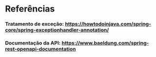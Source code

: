# Referências
### Tratamento de exceção: https://howtodoinjava.com/spring-core/spring-exceptionhandler-annotation/

### Documentação da API: https://www.baeldung.com/spring-rest-openapi-documentation